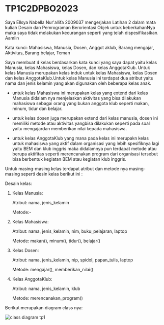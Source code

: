 # TP1C2DPBO2023

Saya Ellsya Nabella Nur'allifa 2009037 mengerjakan Latihan 2 dalam mata kuliah Desain dan Pemrograman Berorientasi Objek untuk keberkahanNya maka saya tidak melakukan kecurangan seperti yang telah dispesifikasikan. Aamiin

Kata kunci: Mahasiswa, Manusia, Dosen, Anggot aklub, Barang mengajar, Aktivitas, Barang belajar, Teman

Saya membuat 4 kelas berdasarkan kata kunci yang saya dapat yaitu kelas Manusia, kelas Mahasiswa, kelas Dosen, dan kelas AnggotaKlub. Untuk kelas Manusia merupakan
kelas induk untuk kelas Mahasiswa, kelas Dosen dan kelas AnggotaKlub.Untuk kelas Manusia ini terdapat dua atribut yaitu nama dan jenis kelamin yang akan digunakan oleh beberapa kelas anak. 
- untuk kelas Mahasiswa ini merupakan kelas yang extend dari kelas Manusia didalam nya menjelaskan aktivitas yang bisa dilakukan mahasiswa sebagai orang yang bukan       anggota klub seperti makan, minum, tidur dan belajar.

- untuk kelas dosen juga merupakan extend dari kelas manusia, dosen ini memiliki metode atau aktivitas yangbisa dilakukan seperti pada soal yaitu mengajardan             memberikan nilai kepada mahasiswa.

- untuk kelas AnggotaKlub yang mana pada kelas ini merupakn kelas untuk mahasiswa yang aktif dalam organisasi yang lebih spesifiknya lagi yaitu BEM dan klub inggris     maka didalamnya pun terdapat metode atau berupa aktifitas seperti merencanakan program dari organisasi tersebut bisa berbentuk kegiatan BEM atau kegiatan klub         inggris.

Untuk masing-masing kelas terdapat atribut dan metode nya masing-masing seperti desin kelas berikut ini :

Desain kelas:

1. Kelas Manusia:

   Atribut: nama, jenis_kelamin

   Metode:-

2. Kelas Mahasiswa:
 
   Atribut: nama, jenis_kelamin, nim, buku_pelajaran, laptop

   Metode: makan(), minum(), tidur(), belajar()

3. Kelas Dosen:

   Atribut: nama, jenis_kelamin, nip, spidol, papan_tulis, laptop

   Metode: mengajar(),  memberikan_nilai()

4. Kelas AnggotaKlub:

   Atribut: nama, jenis_kelamin, klub

   Metode: merencanakan_program()

Berikut merupakan diagram class nya:




![class diagram tp1](https://user-images.githubusercontent.com/92005214/224896230-6c468b4b-7f6d-4686-91bd-82fdf708f764.png)
